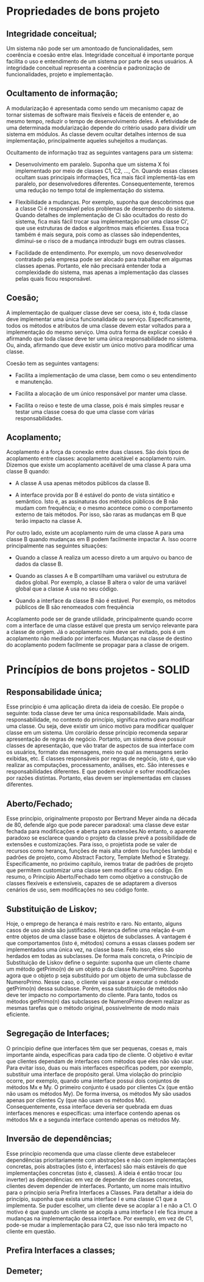 # Propriedades de bons projeto

## Integridade conceitual;
Um sistema não pode ser um amontoado de funcionalidades, sem coerência e coesão entre elas. Integridade conceitual é importante porque facilita o uso e entendimento de um sistema por parte de seus usuários. A integridade conceitual representa a coerência e padronização de funcionalidades, projeto e implementação.

## Ocultamento de informação; 
A modularização é apresentada como sendo um mecanismo capaz de tornar sistemas de software mais flexíveis e fáceis de entender e, ao mesmo tempo, reduzir o tempo de desenvolvimento deles. A efetividade de uma determinada modularização depende do critério usado para dividir um sistema em módulos. As classe devem ocultar detalhes internos de sua implementação, principalmente aqueles suhejeitos a mudanças.

Ocultamento de informação traz as seguintes vantagens para um sistema:

- Desenvolvimento em paralelo. Suponha que um sistema X foi implementado por meio de classes C1, C2, …, Cn. Quando essas classes ocultam suas principais informações, fica mais fácil implementá-las em paralelo, por desenvolvedores diferentes. Consequentemente, teremos uma redução no tempo total de implementação do sistema.

- Flexibilidade a mudanças. Por exemplo, suponha que descobrimos que a classe Ci é responsável pelos problemas de desempenho do sistema. Quando detalhes de implementação de Ci são ocultados do resto do sistema, fica mais fácil trocar sua implementação por uma classe Ci', que use estruturas de dados e algoritmos mais eficientes. Essa troca também é mais segura, pois como as classes são independentes, diminui-se o risco de a mudança introduzir bugs em outras classes.

- Facilidade de entendimento. Por exemplo, um novo desenvolvedor contratado pela empresa pode ser alocado para trabalhar em algumas classes apenas. Portanto, ele não precisará entender toda a complexidade do sistema, mas apenas a implementação das classes pelas quais ficou responsável.

## Coesão;
A implementação de qualquer classe deve ser coesa, isto é, toda classe deve implementar uma única funcionalidade ou serviço. Especificamente, todos os métodos e atributos de uma classe devem estar voltados para a implementação do mesmo serviço. Uma outra forma de explicar coesão é afirmando que toda classe deve ter uma única responsabilidade no sistema. Ou, ainda, afirmando que deve existir um único motivo para modificar uma classe.

Coesão tem as seguintes vantagens:

- Facilita a implementação de uma classe, bem como o seu entendimento e manutenção.

- Facilita a alocação de um único responsável por manter uma classe.

- Facilita o reúso e teste de uma classe, pois é mais simples reusar e testar uma classe coesa do que uma classe com várias responsabilidades.

## Acoplamento;
Acoplamento é a força da conexão entre duas classes. São dois tipos de acoplamento entre classes: acoplamento aceitável e acoplamento ruim.
Dizemos que existe um acoplamento aceitável de uma classe A para uma classe B quando:
- A classe A usa apenas métodos públicos da classe B.

- A interface provida por B é estável do ponto de vista sintático e semântico. Isto é, as assinaturas dos métodos públicos de B não mudam com frequência; e o mesmo acontece como o comportamento externo de tais métodos. Por isso, são raras as mudanças em B que terão impacto na classe A.

Por outro lado, existe um acoplamento ruim de uma classe A para uma classe B quando mudanças em B podem facilmente impactar A. Isso ocorre principalmente nas seguintes situações:

- Quando a classe A realiza um acesso direto a um arquivo ou banco de dados da classe B.

- Quando as classes A e B compartilham uma variável ou estrutura de dados global. Por exemplo, a classe B altera o valor de uma variável global que a classe A usa no seu código.

- Quando a interface da classe B não é estável. Por exemplo, os métodos públicos de B são renomeados com frequência

Acoplamento pode ser de grande utilidade, principalmente quando ocorre com a interface de uma classe estável que presta um serviço relevante para a classe de origem. Já o acoplamento ruim deve ser evitado, pois é um acoplamento não mediado por interfaces. Mudanças na classe de destino do acoplamento podem facilmente se propagar para a classe de origem.

# Princípios de bons projetos - SOLID

## Responsabilidade única;
Esse princípio é uma aplicação direta da ideia de coesão. Ele propõe o seguinte: toda classe deve ter uma única responsabilidade. Mais ainda, responsabilidade, no contexto do princípio, significa motivo para modificar uma classe. Ou seja, deve existir um único motivo para modificar qualquer classe em um sistema. Um corolário desse princípio recomenda separar apresentação de regras de negócio. Portanto, um sistema deve possuir classes de apresentação, que vão tratar de aspectos de sua interface com os usuários, formato das mensagens, meio no qual as mensagens serão exibidas, etc. E classes responsáveis por regras de negócio, isto é, que vão realizar as computações, processamento, análises, etc. São interesses e responsabilidades diferentes. E que podem evoluir e sofrer modificações por razões distintas. Portanto, elas devem ser implementadas em classes diferentes.

## Aberto/Fechado;
Esse princípio, originalmente proposto por Bertrand Meyer ainda na década de 80, defende algo que pode parecer paradoxal: uma classe deve estar fechada para modificações e aberta para extensões.No entanto, o aparente paradoxo se esclarece quando o projeto da classe prevê a possibilidade de extensões e customizações. Para isso, o projetista pode se valer de recursos como herança, funções de mais alta ordem (ou funções lambda) e padrões de projeto, como Abstract Factory, Template Method e Strategy. Especificamente, no próximo capítulo, iremos tratar de padrões de projeto que permitem customizar uma classe sem modificar o seu código. Em resumo, o Princípio Aberto/Fechado tem como objetivo a construção de classes flexíveis e extensíveis, capazes de se adaptarem a diversos cenários de uso, sem modificações no seu código fonte.

## Substituição de Liskov;
 Hoje, o emprego de herança é mais restrito e raro. No entanto, alguns casos de uso ainda são justificados. Herança define uma relação é-um entre objetos de uma classe base e objetos de subclasses. A vantagem é que comportamentos (isto é, métodos) comuns a essas classes podem ser implementados uma única vez, na classe base. Feito isso, eles são herdados em todas as subclasses.
 De forma mais concreta, o Princípio de Substituição de Liskov define o seguinte: suponha que um cliente chame um método getPrimo(n) de um objeto p da classe NumeroPrimo. Suponha agora que o objeto p seja substituído por um objeto de uma subclasse de NumeroPrimo. Nesse caso, o cliente vai passar a executar o método getPrimo(n) dessa subclasse. Porém, essa substituição de métodos não deve ter impacto no comportamento do cliente. Para tanto, todos os métodos getPrimo(n) das subclasses de NumeroPrimo devem realizar as mesmas tarefas que o método original, possivelmente de modo mais eficiente.



## Segregação de Interfaces;
O princípio define que interfaces têm que ser pequenas, coesas e, mais importante ainda, específicas para cada tipo de cliente. O objetivo é evitar que clientes dependam de interfaces com métodos que eles não vão usar. Para evitar isso, duas ou mais interfaces específicas podem, por exemplo, substituir uma interface de propósito geral.
Uma violação do princípio ocorre, por exemplo, quando uma interface possui dois conjuntos de métodos Mx e My. O primeiro conjunto é usado por clientes Cx (que então não usam os métodos My). De forma inversa, os métodos My são usados apenas por clientes Cy (que não usam os métodos Mx). Consequentemente, essa interface deveria ser quebrada em duas interfaces menores e específicas: uma interface contendo apenas os métodos Mx e a segunda interface contendo apenas os métodos My.

## Inversão de dependências;
Esse princípio recomenda que uma classe cliente deve estabelecer dependências prioritariamente com abstrações e não com implementações concretas, pois abstrações (isto é, interfaces) são mais estáveis do que implementações concretas (isto é, classes). A ideia é então trocar (ou inverter) as dependências: em vez de depender de classes concretas, clientes devem depender de interfaces. Portanto, um nome mais intuitivo para o princípio seria Prefira Interfaces a Classes.
Para detalhar a ideia do princípio, suponha que exista uma interface I e uma classe C1 que a implementa. Se puder escolher, um cliente deve se acoplar a I e não a C1. O motivo é que quando um cliente se acopla a uma interface I ele fica imune a mudanças na implementação dessa interface. Por exemplo, em vez de C1, pode-se mudar a implementação para C2, que isso não terá impacto no cliente em questão.



## Prefira Interfaces a classes;
## Demeter;
